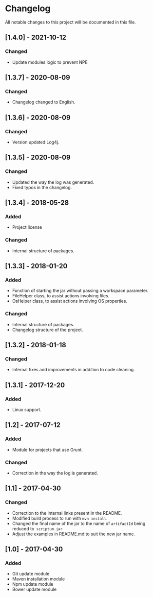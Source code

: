 # Changelog

All notable changes to this project will be documented in this file.

## [1.4.0] - 2021-10-12

### Changed
-  Update modules logic to prevent NPE

## [1.3.7] - 2020-08-09

### Changed
-  Changelog changed to English.

## [1.3.6] - 2020-08-09

### Changed
-  Version updated Log4j.

## [1.3.5] - 2020-08-09

### Changed
- Updated the way the log was generated.
- Fixed typos in the changelog.

## [1.3.4] - 2018-05-28

### Added
- Project license

### Changed
- Internal structure of packages.

## [1.3.3] - 2018-01-20

### Added
- Function of starting the jar without passing a workspace parameter.
- FileHelper class, to assist actions involving files.
- OsHelper class, to assist actions involving OS properties.

### Changed
- Internal structure of packages.
- Changelog structure of the project.

## [1.3.2] - 2018-01-18

### Changed
- Internal fixes and improvements in addition to code cleaning.

## [1.3.1] - 2017-12-20

### Added
- Linux support.

## [1.2] - 2017-07-12

### Added
- Module for projects that use Grunt.
### Changed
- Correction in the way the log is generated.

## [1.1] - 2017-04-30

### Changed
- Correction to the internal links present in the README.
- Modified build process to run with `mvn install`.
- Changed the final name of the jar to the name of `artifactId` being reduced to` scriptum.jar`
- Adjust the examples in README.md to suit the new jar name.

## [1.0] - 2017-04-30

### Added
- Git update module
- Maven installation module
- Npm update module
- Bower update module
